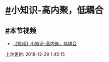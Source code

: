 # [#](https://funtl.com/zh/mvc/小知识-高内聚，低耦合.html#小知识-高内聚，低耦合)小知识-高内聚，低耦合

## [#](https://funtl.com/zh/mvc/小知识-高内聚，低耦合.html#本节视频)本节视频

- [【视频】小知识-高内聚，低耦合](https://www.bilibili.com/video/av24480283/)

上次更新: 2018-12-29 1:45:15


